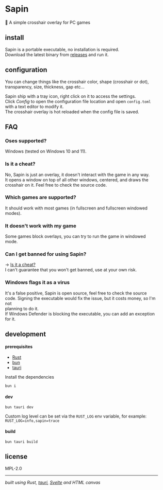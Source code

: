 # Sapin

:evergreen_tree: A simple crosshair overlay for PC games

## install

Sapin is a portable executable, no installation is required. \
Download the latest binary from [releases](https://github.com/doums/sapin/releases/latest)
and run it.

## configuration

You can change things like the crosshair color, shape (crosshair or dot),
transparency, size, thickness, gap etc…

Sapin ship with a tray icon, right click on it to access the settings. \
Click _Config_ to open the configuration file location and open
`config.toml` with a text editor to modify it. \
The crosshair overlay is hot reloaded when the config file is saved.

## FAQ

### Oses supported?

Windows (tested on Windows 10 and 11).

### Is it a cheat?

No, Sapin is just an overlay, it doesn't interact with the game in any way. \
It opens a window on top of all other windows, centered, and draws the crosshair on it.
Feel free to check the source code.

### Which games are supported?

It should work with most games (in fullscreen and fullscreen windowed modes).

### It doesn't work with my game

Some games block overlays, you can try to run the game in windowed mode.

### Can I get banned for using Sapin?

-> [Is it a cheat?](#is-it-a-cheat) \
I can't guarantee that you won't get banned, use at your own risk.

### Windows flags it as a virus

It's a false positive, Sapin is open source, feel free to check the source code.
Signing the executable would fix the issue, but it costs money, so I'm not \
planning to do it. \
If Windows Defender is blocking the executable, you can add an exception for it.

## development

#### prerequisites

- [Rust](https://www.rust-lang.org/tools/install)
- [bun](https://bun.sh/)
- [tauri](https://v2.tauri.app/start/prerequisites/)

Install the dependencies

```shell
bun i
```

#### dev

```shell
bun tauri dev
```

Custom log level can be set via the `RUST_LOG` env variable, for example:
`RUST_LOG=info,sapin=trace`

#### build

```shell
bun tauri build
```

## license

MPL-2.0

---

_built using Rust, [tauri](https://v2.tauri.app/), [Svelte](https://svelte.dev/) and HTML canvas_
